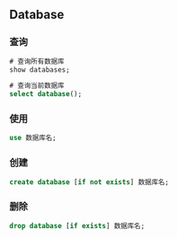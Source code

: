## Database

### 查询

```sql
# 查询所有数据库
show databases;

# 查询当前数据库
select database();
```

### 使用

```sql
use 数据库名;
```

### 创建

```sql
create database [if not exists] 数据库名;
```

### 删除

```sql
drop database [if exists] 数据库名;
```